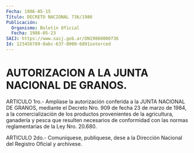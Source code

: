 ```yaml
---
Fecha: 1986-05-15
Título: DECRETO NACIONAL 736/1986
Publicación:
  Organismo: Boletín Oficial
  Fecha: 1986-05-23
SAIJ: https://www.saij.gob.ar/DN19860000736
Id: 123456789-0abc-637-0000-6891soterced
---
```

# AUTORIZACION A LA JUNTA NACIONAL DE GRANOS.

<a id="1"></a>
ARTICULO  1ro.-  Amplíase la autorización conferida a la JUNTA NACIONAL DE GRANOS, mediante  el  Decreto  Nro.  909 de fecha 23 de marzo  de 1984, a la comercialización de los productos provenientes  de  la  agricultura, ganadería y pesca  que  resulten necesarios de conformidad  con  las normas reglamentarias de la Ley Nro. 20.680.

<a id="2"></a>
ARTICULO  2do.-  Comuníquese,  publíquese, dese a la Dirección Nacional del Registro Oficial y archívese.